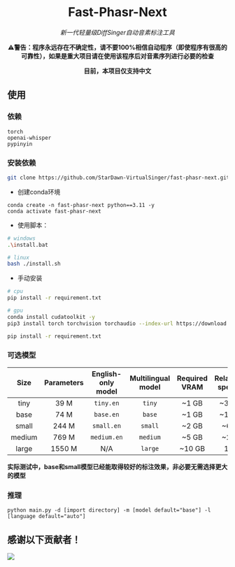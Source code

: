 <div align="center">

<h1>Fast-Phasr-Next</h1>

<i>新一代轻量级DiffSinger自动音素标注工具</i>

<b>⚠️警告：程序永远存在不确定性，请不要100%相信自动程序（即使程序有很高的可靠性），如果是重大项目请在使用该程序后对音素序列进行必要的检查</b>

<b> 目前，本项目仅支持中文 </b>
</div>

## 使用

### 依赖

```
torch
openai-whisper
pypinyin
```

### 安装依赖

```bash
git clone https://github.com/StarDawn-VirtualSinger/fast-phasr-next.git
```

- 创建conda环境

```
conda create -n fast-phasr-next python==3.11 -y
conda activate fast-phasr-next
```

- 使用脚本：  
```bash
# windows
.\install.bat

# linux
bash ./install.sh
```

- 手动安装  

```bash
# cpu
pip install -r requirement.txt

# gpu
conda install cudatoolkit -y
pip3 install torch torchvision torchaudio --index-url https://download.pytorch.org/whl/cu118

pip install -r requirement.txt
```
### 可选模型

|  Size  | Parameters | English-only model | Multilingual model | Required VRAM | Relative speed |
|:------:|:----------:|:------------------:|:------------------:|:-------------:|:--------------:|
|  tiny  |    39 M    |     `tiny.en`      |       `tiny`       |     ~1 GB     |      ~32x      |
|  base  |    74 M    |     `base.en`      |       `base`       |     ~1 GB     |      ~16x      |
| small  |   244 M    |     `small.en`     |      `small`       |     ~2 GB     |      ~6x       |
| medium |   769 M    |    `medium.en`     |      `medium`      |     ~5 GB     |      ~2x       |
| large  |   1550 M   |        N/A         |      `large`       |    ~10 GB     |       1x       |

**实际测试中，base和small模型已经能取得较好的标注效果，非必要无需选择更大的模型**

### 推理

```
python main.py -d [import directory] -m [model default="base"] -l [language default="auto"]
```

## 感谢以下贡献者！
<a href="https://github.com/StarDawn-VirtualSinger/fast-phasr-next/contributors">
  <img src="https://contrib.rocks/image?repo=StarDawn-VirtualSinger/fast-phasr-next" />
</a>
